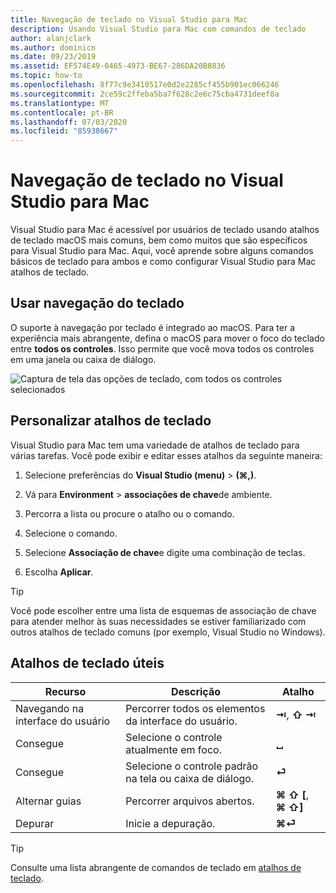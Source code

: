 ```yaml
---
title: Navegação de teclado no Visual Studio para Mac
description: Usando Visual Studio para Mac com comandos de teclado
author: alanjclark
ms.author: dominicn
ms.date: 09/23/2019
ms.assetid: EF574E49-0465-4973-BE67-286DA20B8836
ms.topic: how-to
ms.openlocfilehash: 8f77c9e3410517e0d2e2285cf455b901ec066246
ms.sourcegitcommit: 2ce59c2ffeba5ba7f628c2e6c75cba4731deef8a
ms.translationtype: MT
ms.contentlocale: pt-BR
ms.lasthandoff: 07/03/2020
ms.locfileid: "85938667"
---
```

# <a name="keyboard-navigation-in-visual-studio-for-mac"></a>Navegação de teclado no Visual Studio para Mac

Visual Studio para Mac é acessível por usuários de teclado usando atalhos de teclado macOS mais comuns, bem como muitos que são específicos para Visual Studio para Mac. Aqui, você aprende sobre alguns comandos básicos de teclado para ambos e como configurar Visual Studio para Mac atalhos de teclado.

## <a name="use-keyboard-navigation"></a>Usar navegação do teclado

O suporte à navegação por teclado é integrado ao macOS. Para ter a experiência mais abrangente, defina o macOS para mover o foco do teclado entre **todos os controles**. Isso permite que você mova todos os controles em uma janela ou caixa de diálogo.

![Captura de tela das opções de teclado, com todos os controles selecionados](media/accessibility-preferences-keyboard.png)

## <a name="customize-keyboard-shortcuts"></a>Personalizar atalhos de teclado

Visual Studio para Mac tem uma variedade de atalhos de teclado para várias tarefas. Você pode exibir e editar esses atalhos da seguinte maneira:

1. Selecione preferências do **Visual Studio (menu)**  >  **(&#8984;,)**.

1. Vá para **Environment**  >  **associações de chave**de ambiente.

1. Percorra a lista ou procure o atalho ou o comando.

1. Selecione o comando.

1. Selecione **Associação de chave**e digite uma combinação de teclas.

1. Escolha **Aplicar**.

> [!TIP]
> Você pode escolher entre uma lista de esquemas de associação de chave para atender melhor às suas necessidades se estiver familiarizado com outros atalhos de teclado comuns (por exemplo, Visual Studio no Windows).

## <a name="useful-keyboard-shortcuts"></a>Atalhos de teclado úteis

|Recurso         |Descrição                                   |Atalho         |
|----------------|----------------------------------------------|-----------------|
|Navegando na interface do usuário   |Percorrer todos os elementos da interface do usuário.               |**⇥**, **⇧ ⇥**    |
|Consegue        |Selecione o controle atualmente em foco.         |**␣**            |
|Consegue        |Selecione o controle padrão na tela ou caixa de diálogo. |**⏎**            |
|Alternar guias     |Percorrer arquivos abertos.                      |**⌘ ⇧ [**, **⌘ ⇧]** |
|Depurar           |Inicie a depuração.                               |**⌘⏎**           |

> [!TIP]
> Consulte uma lista abrangente de comandos de teclado em [atalhos de teclado](keyboard-shortcuts.md).
